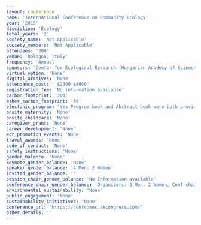 ```yaml
---
layout: conference 
name: 'International Conference on Community Ecology'
year: '2019'
discipline: 'Ecology'
total_years: '2'
society_name: 'Not Applicable'
society_members: 'Not Applicable'
attendees: '200'
venue: 'Bologna, Italy'
frequency: 'Annual'
sponsors: 'Center for Ecological Research (Hungarian Academy of Scinece)(https://www.okologia.mta.hu/en), Universitat di Bologna (https://www.unibo.it/en)'
virtual_option: 'None'
digital_archives: 'None'
attendance_cost: ' $2000-$4000'
registration_fee: 'No information available'
carbon_footprint: '300'
other_carbon_footprint: '60'
electonic_program: 'Yes Program book and Abstract book were both provided on the conference website.'
onsite_maternity: 'None'
onsite_childcare: 'None'
caregiver_grant: 'None'
career_development: 'None'
ecr_promotion_events: 'None'
travel_awards: 'None'
code_of_conduct: 'None'
safety_instructions: 'None'
gender_balance: 'None'
keynote_gender_balance: 'None'
speaker_gender_balance: '4 Men: 2 Women'
invited_gender_balance: ''
session_chair_gender_balance: 'No Information available'
conference_chair_gender_balance: 'Organizers: 3 Men: 2 Women, Conf chair: 1 Man'
environmental_sustainability: 'None'
public_engagement: 'None'
sustainability_initiatives: 'None'
conference_url: 'https://confcomec.akcongress.com/'
other_details: ''
---
```

